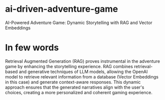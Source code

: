 # ai-driven-adventure-game
AI-Powered Adventure Game: Dynamic Storytelling with RAG and Vector Embeddings

# In few words 
Retrieval Augmented Generation (RAG) proves instrumental in the adventure game by enhancing the storytelling experience. RAG combines retrieval-based and generative techniques of LLM models, allowing the OpenAI model to retrieve relevant information from a database (Vector Embeddings in this case) and generate context-aware responses. This dynamic approach ensures that the generated narratives align with the user's choices, creating a more personalized and coherent gaming experience.
